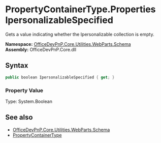 # PropertyContainerType.Properties IpersonalizableSpecified
<summary> <para xml:lang="en">Gets a value indicating whether the Ipersonalizable collection is empty.</para> </summary>  

**Namespace:** [OfficeDevPnP.Core.Utilities.WebParts.Schema](OfficeDevPnP.Core.Utilities.WebParts.Schema.md)  
**Assembly:** OfficeDevPnP.Core.dll  
## Syntax
```C#
public boolean IpersonalizableSpecified { get; }
```

### Property Value
Type: System.Boolean  

## See also
- [OfficeDevPnP.Core.Utilities.WebParts.Schema](OfficeDevPnP.Core.Utilities.WebParts.Schema.md)
- [PropertyContainerType](OfficeDevPnP.Core.Utilities.WebParts.Schema.PropertyContainerType.md) 
